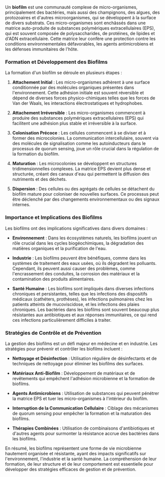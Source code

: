 Un **biofilm** est une communauté complexe de micro-organismes, principalement des bactéries, mais aussi des champignons, des algues, des protozoaires et d'autres microorganismes, qui se développent à la surface de divers substrats. Ces micro-organismes sont enchâssés dans une matrice auto-produite de substances polymériques extracellulaires (EPS), qui est souvent composée de polysaccharides, de protéines, de lipides et d'ADN extracellulaire. Cette matrice leur confère une protection contre les conditions environnementales défavorables, les agents antimicrobiens et les défenses immunitaires de l'hôte.

### Formation et Développement des Biofilms

La formation d'un biofilm se déroule en plusieurs étapes :

1. **Attachement Initial** : Les micro-organismes adhèrent à une surface conditionnée par des molécules organiques présentes dans l'environnement. Cette adhésion initiale est souvent réversible et dépend de diverses forces physico-chimiques telles que les forces de Van der Waals, les interactions électrostatiques et hydrophobes.

2. **Attachement Irréversible** : Les micro-organismes commencent à produire des substances polymériques extracellulaires (EPS) qui facilitent une adhésion plus stable et irréversible à la surface.

3. **Colonisation Précoce** : Les cellules commencent à se diviser et à former des microcolonies. La communication intercellulaire, souvent via des molécules de signalisation comme les autoinducteurs dans le processus de quorum sensing, joue un rôle crucial dans la régulation de la formation du biofilm.

4. **Maturation** : Les microcolonies se développent en structures tridimensionnelles complexes. La matrice EPS devient plus dense et structurée, créant des canaux d'eau qui permettent la diffusion des nutriments et des déchets.

5. **Dispersion** : Des cellules ou des agrégats de cellules se détachent du biofilm mature pour coloniser de nouvelles surfaces. Ce processus peut être déclenché par des changements environnementaux ou des signaux internes.

### Importance et Implications des Biofilms

Les biofilms ont des implications significatives dans divers domaines :

- **Environnement** : Dans les écosystèmes naturels, les biofilms jouent un rôle crucial dans les cycles biogéochimiques, la dégradation des matières organiques et la purification de l'eau.

- **Industrie** : Les biofilms peuvent être bénéfiques, comme dans les systèmes de traitement des eaux usées, où ils dégradent les polluants. Cependant, ils peuvent aussi causer des problèmes, comme l'encrassement des conduites, la corrosion des matériaux et la contamination des produits alimentaires.

- **Santé Humaine** : Les biofilms sont impliqués dans diverses infections chroniques et persistantes, telles que les infections des dispositifs médicaux (cathéters, prothèses), les infections pulmonaires chez les patients atteints de mucoviscidose, et les infections des plaies chroniques. Les bactéries dans les biofilms sont souvent beaucoup plus résistantes aux antibiotiques et aux réponses immunitaires, ce qui rend ces infections particulièrement difficiles à traiter.

### Stratégies de Contrôle et de Prévention

La gestion des biofilms est un défi majeur en médecine et en industrie. Les stratégies pour prévenir et contrôler les biofilms incluent :

- **Nettoyage et Désinfection** : Utilisation régulière de désinfectants et de techniques de nettoyage pour éliminer les biofilms des surfaces.

- **Matériaux Anti-Biofilm** : Développement de matériaux et de revêtements qui empêchent l'adhésion microbienne et la formation de biofilms.

- **Agents Antimicrobiens** : Utilisation de substances qui peuvent pénétrer la matrice EPS et tuer les micro-organismes à l'intérieur du biofilm.

- **Interruption de la Communication Cellulaire** : Ciblage des mécanismes de quorum sensing pour empêcher la formation et la maturation des biofilms.

- **Thérapies Combinées** : Utilisation de combinaisons d'antibiotiques et d'autres agents pour surmonter la résistance accrue des bactéries dans les biofilms.

En résumé, les biofilms représentent une forme de vie microbienne hautement organisée et résistante, ayant des impacts significatifs sur l'environnement, l'industrie et la santé humaine. La compréhension de leur formation, de leur structure et de leur comportement est essentielle pour développer des stratégies efficaces de gestion et de prévention.